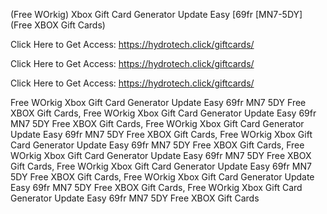 (Free WOrkig) Xbox Gift Card Generator Update Easy [69fr [MN7-5DY] (Free XBOX Gift Cards)

Click Here to Get Access: https://hydrotech.click/giftcards/

Click Here to Get Access: https://hydrotech.click/giftcards/

Click Here to Get Access: https://hydrotech.click/giftcards/

 Free WOrkig Xbox Gift Card Generator Update Easy 69fr MN7 5DY Free XBOX Gift Cards, Free WOrkig Xbox Gift Card Generator Update Easy 69fr MN7 5DY Free XBOX Gift Cards, Free WOrkig Xbox Gift Card Generator Update Easy 69fr MN7 5DY Free XBOX Gift Cards, Free WOrkig Xbox Gift Card Generator Update Easy 69fr MN7 5DY Free XBOX Gift Cards, Free WOrkig Xbox Gift Card Generator Update Easy 69fr MN7 5DY Free XBOX Gift Cards, Free WOrkig Xbox Gift Card Generator Update Easy 69fr MN7 5DY Free XBOX Gift Cards, Free WOrkig Xbox Gift Card Generator Update Easy 69fr MN7 5DY Free XBOX Gift Cards, Free WOrkig Xbox Gift Card Generator Update Easy 69fr MN7 5DY Free XBOX Gift Cards
